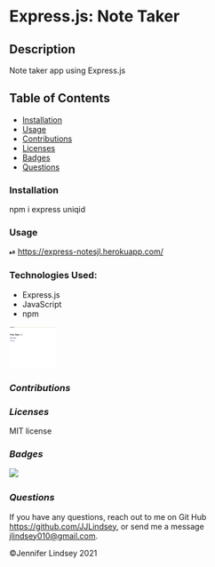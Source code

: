# Express.js: Note Taker

## **Description**
Note taker app using Express.js

## **Table of Contents**
* [Installation](#installation)
* [Usage](#usage)
* [Contributions](#contributions)
* [Licenses](#licenses)
* [Badges](#Badges)
* [Questions](#questions)


### **Installation**
npm i express uniqid


### **Usage**
⏯
https://express-notesjl.herokuapp.com/

### **Technologies Used:**
* Express.js
* JavaScript
* npm


<img src="./image/screenshot.png" height=75>


### *Contributions*


### *Licenses*
MIT license


### *Badges*
<img src="https://img.shields.io/badge/MIT-license-brightgreen">

### *Questions*
If you have any questions, reach out to me on Git Hub https://github.com/JJLindsey, or send me a message jlindsey010@gmail.com.



©Jennifer Lindsey 2021